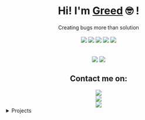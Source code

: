 <div align="center">
	<h1>Hi! I'm <a href="https://github.com/Greed058">Greed</a> 🤓 !</h1>
	<div>Creating bugs more than solution</div>
	<br />
	<a href="https://www.gnu.org/gnu/linux-and-gnu.en.html"><img src="https://img.shields.io/badge/OS-GNU/Linux-cdd6f4?style=flat&logo=gnu" /></a>
	<a href="https://archlinux.org"><img src="https://img.shields.io/badge/DISTRO-Arch-74c7ec?style=flat&logo=arch-linux" /></a>
	<a href="https://neovim.io"><img src="https://img.shields.io/badge/EDITOR-Neovim-a6e3a1?style=flat&logo=neovim" /></a>
	<a href="https://www.python.org/"><img src="https://img.shields.io/badge/LANG-Python-f2cdcd?style=flat&logo=python&logoColor=yellow" /></a>
	<a><img src=https://komarev.com/ghpvc/?username=GRR3ED&color=red&label=👀+VIEWS></a>
	<br />
	<br />
	<br />
	<img src="https://github-readme-stats.vercel.app/api?username=GRR3ED&theme=radical&hide_title=true&hide_rank=true&show_icons=true&include_all_commits=true&line_height=24&hide_border=true" />
	<img src="https://github-readme-stats.vercel.app/api/top-langs/?username=GRR3ED&theme=radical&hide_title=true&langs_count=8&layout=compact&hide_border=true" />
</div>



<div align="center">
	<h2>Contact me on:</h2>
<a href="https://github.com/GRR3ED"><img src="https://img.shields.io/github/stars/GRR3ED?color=cdd6f4&label=GITHUB&style=for-the-badge&logo=github"></a><br>
<a href="https://discord.gg/byBddBd57U"><img src ="https://img.shields.io/discord/856018962231197726?color=74c7ec&label=DISCORD&logo=discord&style=for-the-badge"></a><br>
<a href="https://twitter.com/iamnotdeexeet"><img src="https://img.shields.io/badge/Twitter-iamnotdeexeet-blueviolet?style=for-the-badge&logo=twitter"></a><br>
	
</div>

<details>
	<summary>Projects</summary>
	<ul>
		<li><a href="https://github.com/Greed058/.dotfiles">dotfiles</a> - Arch Linux config files</li>
		<li><a href="https://github.com/Greed058/Omni8-Bot">Omni8</a> - Discord utility bot</li>
	</ul>
</details>
